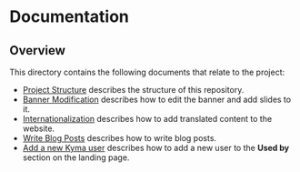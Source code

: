 # Documentation

## Overview

This directory contains the following documents that relate to the project:

* [Project Structure](./project-structure.md) describes the structure of this repository.
* [Banner Modification](./banner-modification.md) describes how to edit the banner and add slides to it.
* [Internationalization](./internationalization.md) describes how to add translated content to the website.
* [Write Blog Posts](./write-blog-posts.md) describes how to write blog posts.
* [Add a new Kyma user](./add-user.md) describes how to add a new user to the **Used by** section on the landing page.
